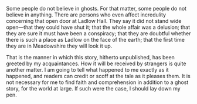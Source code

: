 Some people do not believe in ghosts. For that matter, some people do not believe in anything. There are persons who even affect incredulity concerning that open door at Ladlow Hall. They say it did not stand wide open—that they could have shut it; that the whole affair was a delusion; that they are sure it must have been a conspiracy; that they are doubtful whether there is such a place as Ladlow on the face of the earth; that the first time they are in Meadowshire they will look it up.

That is the manner in which this story, hitherto unpublished, has been greeted by my acquaintances. How it will be received by strangers is quite another matter. I am going to tell what happened to me exactly as it happened, and readers can credit or scoff at the tale as it pleases them. It is not necessary for me to find faith and comprehension in addition to a ghost story, for the world at large. If such were the case, I should lay down my pen.